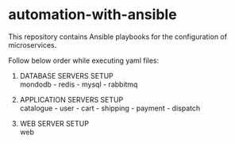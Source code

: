 # automation-with-ansible
This repository contains Ansible playbooks for the configuration of microservices.

Follow below order while executing yaml files:

1) DATABASE SERVERS SETUP<br/>mondodb - redis - mysql - rabbitmq

2) APPLICATION SERVERS SETUP<br/>catalogue - user - cart - shipping - payment - dispatch

3) WEB SERVER SETUP<br/>web